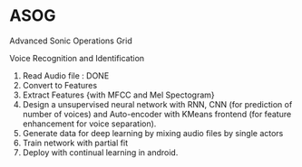 # ASOG
Advanced Sonic Operations Grid

Voice Recognition and Identification

1. Read Audio file : DONE
2. Convert to Features 
3. Extract Features {with MFCC and Mel Spectogram}
4. Design a unsupervised neural network with RNN, CNN (for prediction of number of voices) and Auto-encoder with KMeans frontend (for feature enhancement for voice separation).
5. Generate data for deep learning by mixing audio files by single actors
6. Train network with partial fit
7. Deploy with continual learning in android.
